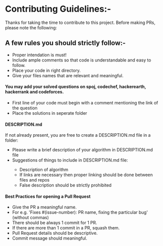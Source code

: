 <h1>Contributing Guidelines:-</h1>

<p>Thanks for taking the time to contribute to this project. Before making PRs, please note the following:</p>

<h2>A few rules you should strictly follow:-</h2>
  <ul>
    <li>Proper intendation is must!</li>
    <li>Include ample comments so that code is understandable and easy to follow.</li>
    <li>Place your code in right directory.</li>
    <li>Give your files names that are relevant and meaningful.</li>
  </ul>

<h4>You may add your solved questions on spoj, codechef, hackerearth, hackerrank and codeforces.</h4>
  <ul>
    <li>First line of your code must begin with a comment mentioning the link of the question</li>
    <li>Place the solutions in seperate folder</li>
  </ul>

<h4>DESCRIPTION.md</h4>
  <p>If not already present, you are free to create a DESCRIPTION.md file in a folder: </p>
  <ul>
    <li>Please write a brief description of your algorithm in DESCRIPTION.md file</li>
    <li>Suggestions of things to include in DESCRIPTION.md file:</li>
      <ul>
        <li>Description of algorithm</li>
        <li>If links are necessary then proper linking should be done between files and repos</li>
        <li>False description should be strictly prohibited</li>
      </ul>
  </ul>

<h4>Best Practices for opening a Pull Request</h4>
<ul>
  <li>Give the PR a meaningful name.</li>
  <li>For e.g. 'Fixes #(issue-number): PR name, fixing the particular bug' (without commas)</li>
  <li>There should be always 1 commit for 1 PR.</li>
  <li>If there are more than 1 commit in a PR, squash them.</li>
  <li>Pull Request details should be descriptive.</li>
  <li>Commit message should meaningful.</li>
</ul>
